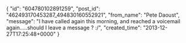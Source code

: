  {
   "id": "604780102891259",
   "post_id": "462493170453287_494830160552921",
   "from_name": "Pete Daoust",
   "message": "I have called again this morning, and reached a voicemail again.....should I leave a message ? :/",
   "created_time": "2013-12-27T17:25:48+0000"
 }
